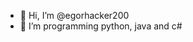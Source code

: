 - 👋 Hi, I’m @egorhacker200
- 👀 I’m programming python, java and c#

<!---
egorhacker200/egorhacker200 is a ✨ special ✨ repository because its `README.md` (this file) appears on your GitHub profile.
You can click the Preview link to take a look at your changes.
--->
